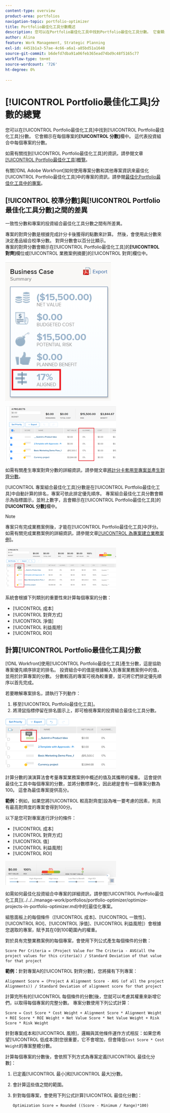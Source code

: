```yaml
---
content-type: overview
product-area: portfolios
navigation-topic: portfolio-optimizer
title: Portfolio最佳化工具分數概述
description: 您可以在Portfolio最佳化工具中找到Portfolio最佳化工具分數。 它會顯示在每個專案的[!UICONTROL 分數]欄中。 這代表投資組合中每個專案的分數。
author: Alina
feature: Work Management, Strategic Planning
exl-id: 4451b1a3-57ae-4c66-a6a1-a85bd51a1648
source-git-commit: b6defd7dba91a06feb365ead74bd9c48f5165c77
workflow-type: tm+mt
source-wordcount: '726'
ht-degree: 0%

---
```


# [!UICONTROL Portfolio最佳化工具]分數的總覽

您可以在[!UICONTROL Portfolio最佳化工具]中找到[!UICONTROL Portfolio最佳化工具]分數。 它會顯示在每個專案的&#x200B;**[!UICONTROL 分數]**&#x200B;欄中。 這代表投資組合中每個專案的分數。

如需有關找到[!UICONTROL Portfolio最佳化工具]的資訊，請參閱文章[[!UICONTROL Portfolio最佳化工具]概覽](../../../manage-work/portfolios/portfolio-optimizer/portfolio-optimizer-overview.md)。

有關[!DNL Adobe Workfront]如何使用專案分數和其他專案資訊來最佳化[!UICONTROL Portfolio最佳化工具]中的專案的資訊，請參閱[最佳化Portfolio最佳化工具中的專案](../../../manage-work/portfolios/portfolio-optimizer/optimize-projects-in-portfolio-optimizer.md)。

## [!UICONTROL 校準分數]與[!UICONTROL Portfolio最佳化工具分數]之間的差異

一致性分數和專案的投資組合最佳化工具分數之間有所差異。

專案的對齊分數是根據完成計分卡後獲得的點數來計算。 然後，會使用此分數來決定產品組合校準分數。 對齊分數會以百分比顯示。\
專案的對齊分數會顯示在[!UICONTROL Portfolio最佳化工具]的&#x200B;**[!UICONTROL 對齊]**&#x200B;欄位或[!UICONTROL 業務案例摘要]的[!UICONTROL 對齊]欄位中。

![](assets/business-case-summary-aligned-field-highlighted.png)

![](assets/project-alignment-score-portfolio-optimizer-highlighted-350x174.png)

如需有關產生專案對齊分數的詳細資訊，請參閱文章[將計分卡套用至專案並產生對齊分數](../../../manage-work/projects/define-a-business-case/apply-scorecard-to-project-to-generate-alignment-score.md)。

[!UICONTROL 專案組合最佳化工具]分數是在[!UICONTROL Portfolio最佳化工具]中自動計算的排名，專案可依此排定優先順序。 專案組合最佳化工具分數會顯示為指標圖示，並附上數字，且會顯示在[!UICONTROL Portfolio最佳化工具]的&#x200B;**[!UICONTROL 分數]**&#x200B;欄中。

>[!NOTE]
>
>專案只有完成業務案例後，才能在[!UICONTROL Portfolio最佳化工具]中評分。 如需有關完成業務案例的詳細資訊，請參閱文章[[!UICONTROL 為專案建立業務案例]](../../../manage-work/projects/define-a-business-case/create-business-case.md)。

![](assets/portfolio-optimizer-project-score-highlighted-350x132.png)

系統會根據下列類別的重要性來計算每個專案的分數：

* [!UICONTROL 成本]
* [!UICONTROL 對齊方式]
* [!UICONTROL 淨值]
* [!UICONTROL 利益風險]
* [!UICONTROL ROI]

## 計算[!UICONTROL Portfolio最佳化工具]分數

<!--
<p data-mc-conditions="QuicksilverOrClassic.Draft mode">(NOTE: This was edited based on this issue, per Anna: https://hub.workfront.com/issue/603d0c58000095ea0bc00ce5e2110693/overview)</p>
-->

[!DNL Workfront]使用[!UICONTROL Portfolio最佳化工具]產生分數，這是協助專案優先順序排定的排名。 投資組合中的值是根據輸入到專案業務案例中的值，並用於計算專案的分數。 分數較高的專案可視為較重要，並可將它們排定優先順序以首先完成。

若要瞭解專案排名，請執行下列動作：

1. 移至[!UICONTROL Portfolio最佳化工具]。
1. 將滑鼠指標停留在排名圖示上，即可檢視專案的投資組合最佳化工具分數。

![ranking_icon_in_portfolio_optimizer_new.png](assets/ranking-icon-in-portfolio-optimizer-new-350x160.png)

計算分數的演演算法會考量專案業務案例中概述的值及其攜帶的權重。 這會提供最佳化工具中每個專案的分數，並將分數標準化，因此總是會有一個專案分數為100。 這會為最佳專案提供高分。

**範例：**&#x200B;例如，如果您將[!UICONTROL 較高對齊度]設為唯一要考慮的因素，則具有最高對齊度的專案會得到100分。

以下是您可對專案進行評分的條件：

* [!UICONTROL 成本]
* [!UICONTROL 對齊方式]
* [!UICONTROL 值]
* [!UICONTROL 利益風險]
* [!UICONTROL ROI]

![](assets/optimizer-sliding-value-options-350x77.png)

如需如何最佳化投資組合中專案的詳細資訊，請參閱[!UICONTROL Portfolio最佳化工具]](../../../manage-work/portfolios/portfolio-optimizer/optimize-projects-in-portfolio-optimizer.md)中的[最佳化專案。

組態面板上的每個條件（[!UICONTROL 成本]、[!UICONTROL 一致性]、[!UICONTROL ROI]、[!UICONTROL 淨值]、[!UICONTROL 利益風險]）會根據您選取的專案，賦予其在0到100範圍內的權重。

對於具有完整業務案例的每個專案，會使用下列公式產生每個條件的分數：

```
Score Per Criteria = (Project Value For The Criteria - AVG(all the project values for this criteria)) / Standard Deviation of that value for that project
```

**範例：**&#x200B;針對專案A的[!UICONTROL 對齊分數]，您將擁有下列專案：

```
Alignment Score = (Project A Alignment Score - AVG (of all the project Alignments)) / Standard Deviation of alignment score for that project
```

計算完所有的[!UICONTROL 每個條件的分數]後，您就可以考慮其權重來新增它們，以取得每個專案的完整分數。 專案分數使用下列公式計算：

```
Score = Cost Score * Cost Weight + Alignment Score * Alignment Weight + ROI Score * ROI Weight + Net Value Score * Net Value Weight + Risk Score * Risk Weight
```

針對專案成本和[!UICONTROL 風險]，邏輯與其他條件運作方式相反：如果您希望[!UICONTROL 低成本]對您很重要，它不會增加，但會降低`Cost Score * Cost Weight`的專案整體分數。

計算每個專案的分數後，會依照下列方式為專案定義[!UICONTROL 最佳化分數]：

1. 已定義[!UICONTROL 最小]和[!UICONTROL 最大]分數。
1. 會計算這些值之間的範圍。
1. 針對每個專案，會使用下列公式計算[!UICONTROL 最佳化分數]：

   ```
   Optimization Score = Rounded ((Score - Minimum / Range)*100)
   ```
